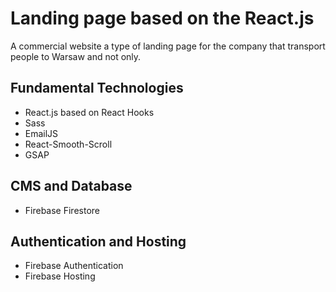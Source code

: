 # Landing page based on the React.js

A commercial website a type of landing page for the company that transport people to Warsaw and not only.

## Fundamental Technologies
 - React.js based on React Hooks
 - Sass
 - EmailJS
 - React-Smooth-Scroll
 - GSAP

## CMS and Database
 - Firebase Firestore

## Authentication and Hosting
 - Firebase Authentication
 - Firebase Hosting

